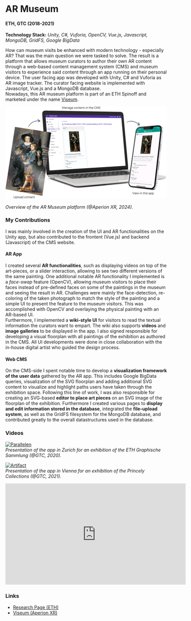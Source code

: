 # AR Museum

#### ETH, GTC (2018-2021)
**Technology Stack:** *Unity, C#, Vuforia, OpenCV, Vue.js, Javascript, MongoDB, GridFS, Google BigData*

How can museum visits be enhanced with modern technology - especially AR? That was the main question we were tasked to solve. The result is a platform that allows museum curators to author their own AR content through a web-based content management system (CMS) and museum visitors to experience said content through an app running on their personal device. The user facing app was developed with Unity, C# and Vuforia as AR image tracker. The curator facing website is implemented with Javascript, Vue.js and a MongoDB database.   
Nowadays, this AR museum platform is part of an ETH Spinoff and marketed under the name [Viseum](https://aperionxr.com).

<img src="img/cms_en.jpg" width="500">  

*Overview of the AR Museum platform (@Aperion XR, 2024).*  


### My Contributions
I was mainly involved in the creation of the UI and AR functionalities on the Unity app, but also contributed to the frontent (Vue.js) and backend (Javascript) of the CMS website.  

#### AR App
I created several **AR functionalities**, such as displaying videos on top of the art-pieces, or a slider interaction, allowing to see two different versions of the same painting. One additional notable AR functionality I implemented is a *face-swap* feature (OpenCV), allowing museum visitors to place their faces instead of pre-defined faces on some of the paintings in the museum and seeing the result in AR. Challenges were mainly the face-detection, re-coloring of the taken photograph to match the style of the painting and a simple UI to present the feature to the museum visitors. This was accomplished with OpenCV and overlaying the physical painting with an AR-based UI.  
Furthermore, I implemented a **wiki-style UI** for visitors to read the textual information the curators want to empart. The wiki also supports **videos** and **image galleries** to be displayed in the app. I also signed responsible for developing a visual floorplan with all paintings of the exhibition as authored in the CMS. 
All UI developments were done in close collaboration with the in-house digital artist who guided the design process.  

#### Web CMS
On the CMS-side I spent notable time to develop a **visualization framework of the user data** gathered by the AR app. This includes Google BigData queries, visualization of the SVG floorplan and adding additional SVG content to visualize and highlight paths users have taken through the exhibition space. Following this line of work, I was also responsible for creating an SVG-based **editor to place art pieces** on an SVG image of the floorplan of the exhibition. 
Furthermore I created various pages to **display and edit information stored in the database**, integrated the **file-upload system**, as well as the GridFS filesystem for the MongoDB database, and contributed greatly to the overall datastructures used in the database.  

### Videos
[![Parallelen](https://img.youtube.com/vi/3NR8IrEAsyI/0.jpg)](https://www.youtube.com/watch?v=3NR8IrEAsyI)  
*Presentation of the app in Zurich for an exhibition of the ETH Graphische Sammlung (@GTC, 2020).*

[![Artifact](https://img.youtube.com/vi/sa1C9v-zqLg/0.jpg)](https://www.youtube.com/watch?v=sa1C9v-zqLg)  
*Presentation of the app in Vienna for an exhibition of the Princely Collections (@GTC, 2021).*

<iframe width="560" height="315" src="https://www.youtube.com/watch?v=3NR8IrEAsyI" frameborder="0" allow="accelerometer; autoplay; clipboard-write; encrypted-media; gyroscope; picture-in-picture" allowfullscreen></iframe>

### Links
- [Research Page (ETH)](https://gtc.inf.ethz.ch/research/augmented-and-virtual-reality-research/behind-the-art.html)
- [Viseum (Aperion XR)](https://aperionxr.com/)